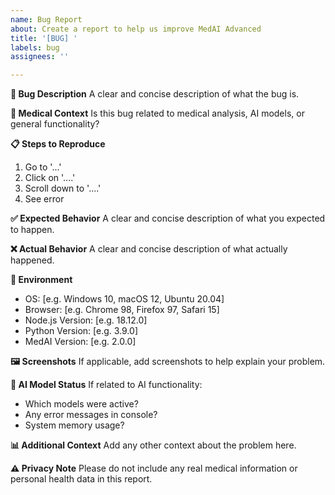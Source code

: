 ```yaml
---
name: Bug Report
about: Create a report to help us improve MedAI Advanced
title: '[BUG] '
labels: bug
assignees: ''

---
```


**🐛 Bug Description**
A clear and concise description of what the bug is.

**🔬 Medical Context**
Is this bug related to medical analysis, AI models, or general functionality?

**📋 Steps to Reproduce**
1. Go to '...'
2. Click on '....'
3. Scroll down to '....'
4. See error

**✅ Expected Behavior**
A clear and concise description of what you expected to happen.

**❌ Actual Behavior**
A clear and concise description of what actually happened.

**📱 Environment**
- OS: [e.g. Windows 10, macOS 12, Ubuntu 20.04]
- Browser: [e.g. Chrome 98, Firefox 97, Safari 15]
- Node.js Version: [e.g. 18.12.0]
- Python Version: [e.g. 3.9.0]
- MedAI Version: [e.g. 2.0.0]

**🖼️ Screenshots**
If applicable, add screenshots to help explain your problem.

**🤖 AI Model Status**
If related to AI functionality:
- Which models were active?
- Any error messages in console?
- System memory usage?

**📊 Additional Context**
Add any other context about the problem here.

**⚠️ Privacy Note**
Please do not include any real medical information or personal health data in this report.
